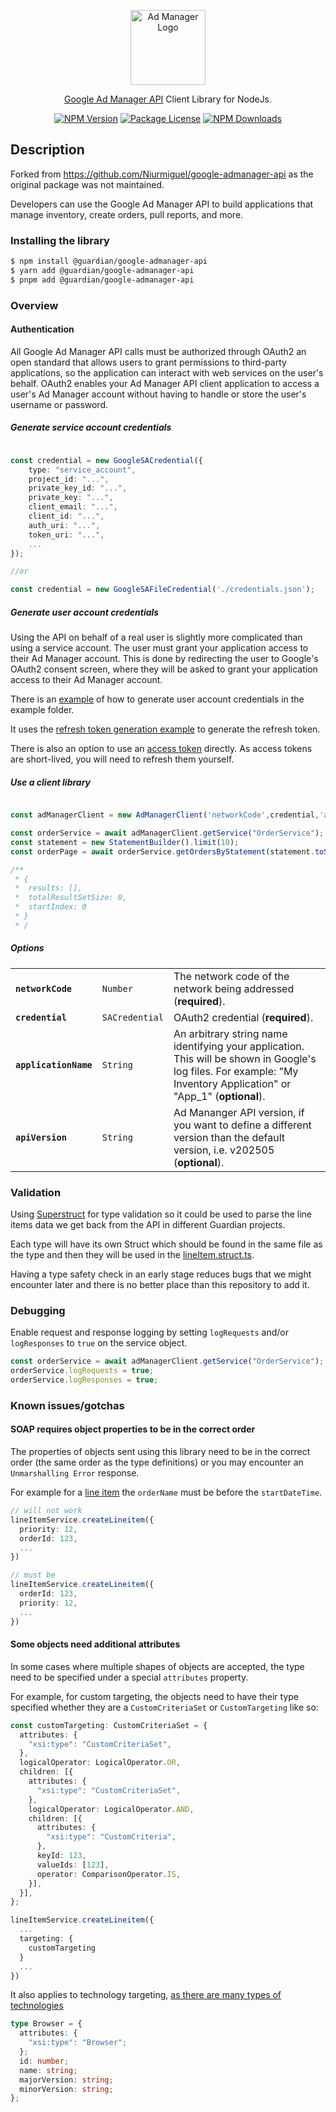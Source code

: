 <p align="center">
  <a href="https://developers.google.com/ad-manager/api/start" target="blank"><img src="https://developers.google.com/ads/images/logo_admanager_192px.svg" width="120" alt="Ad Manager Logo" /></a>
</p>
  <p align="center"><a href="https://developers.google.com/ad-manager/api/start" target="_blank">Google Ad Manager API</a> Client Library for NodeJs.</p>
    <p align="center">
<a href="https://www.npmjs.com/~guardian" target="_blank"><img src="https://img.shields.io/npm/v/@guardian/google-admanager-api.svg" alt="NPM Version" /></a>
<a href="https://www.npmjs.com/~guardian" target="_blank"><img src="https://img.shields.io/npm/l/@guardian/google-admanager-api.svg" alt="Package License" /></a>
<a href="https://www.npmjs.com/~guardian" target="_blank"><img src="https://img.shields.io/npm/dm/@guardian/google-admanager-api.svg" alt="NPM Downloads" /></a>
</p>

## Description

Forked from https://github.com/Niurmiguel/google-admanager-api as the original package was not maintained.

Developers can use the Google Ad Manager API to build applications that manage inventory, create orders, pull reports, and more.

### Installing the library

```bash
$ npm install @guardian/google-admanager-api
$ yarn add @guardian/google-admanager-api
$ pnpm add @guardian/google-admanager-api
```
### Overview

#### Authentication

All Google Ad Manager API calls must be authorized through OAuth2 an open standard that allows users to grant permissions to third-party applications, so the application can interact with web services on the user's behalf. OAuth2 enables your Ad Manager API client application to access a user's Ad Manager account without having to handle or store the user's username or password.

##### Generate service account credentials

```typescript

const credential = new GoogleSACredential({
    type: "service_account",
    project_id: "...",
    private_key_id: "...",
    private_key: "...",
    client_email: "...",
    client_id: "...",
    auth_uri: "...",
    token_uri: "...",
    ...
});

//or

const credential = new GoogleSAFileCredential('./credentials.json');

```

##### Generate user account credentials

Using the API on behalf of a real user is slightly more complicated than using a service account. The user must grant your application access to their Ad Manager account. This is done by redirecting the user to Google's OAuth2 consent screen, where they will be asked to grant your application access to their Ad Manager account.

There is an [example](/examples/authentication/refresh-token.ts) of how to generate user account credentials in the example folder.

It uses the [refresh token generation example](/examples/authentication/generate-refresh-token.ts) to generate the refresh token.

There is also an option to use an [access token](/examples/authentication/access-token.ts) directly. As access tokens are short-lived, you will need to refresh them yourself.

##### Use a client library

```typescript

const adManagerClient = new AdManagerClient('networkCode',credential,'applicationName');

const orderService = await adManagerClient.getService("OrderService");
const statement = new StatementBuilder().limit(10);
const orderPage = await orderService.getOrdersByStatement(statement.toStatement())

/**
 * {
 *  results: [],
 *  totalResultSetSize: 0,
 *  startIndex: 0
 * }
 * /
```

##### Options

<table>
  <tr>
    <td><code><b>networkCode</b></code></td>
    <td><code>Number</code></td>
    <td>The network code of the network being addressed (<b>required</b>).</td>
  </tr>
  <tr>
    <td><code><b>credential</b></code></td>
    <td><code>SACredential</code></td>
    <td>OAuth2 credential (<b>required</b>).</td>
  </tr>
  <tr>
    <td><code><b>applicationName</b></code></td>
    <td><code>String</code></td>
    <td>An arbitrary string name identifying your application. This will be shown in Google's log files. For example: "My Inventory Application" or "App_1" (<b>optional</b>).</td>
  </tr>
    <tr>
    <td><code><b>apiVersion</b></code></td>
    <td><code>String</code></td>
    <td>Ad Mananger API version, if you want to define a different version than the default version, i.e. v202505 (<b>optional</b>).</td>
  </tr>
</table>

### Validation 

Using [Superstruct](https://docs.superstructjs.org/) for type validation so it could be used to parse the line items data we get back from the API in different Guardian projects.

 Each type will have its own Struct which should be found in the same file as the type and then they will be used in the [lineItem.struct.ts](https://github.com/guardian/google-admanager-api/blob/main/lib/client/services/lineItem/lineItem.struct.ts).

 Having a type safety check in an early stage reduces bugs that we might encounter later and there is no better place than this repository to add it. 

### Debugging

Enable request and response logging by setting `logRequests` and/or `logResponses` to `true` on the service object.

```typescript
const orderService = await adManagerClient.getService("OrderService");
orderService.logRequests = true;
orderService.logResponses = true;
```

### Known issues/gotchas

#### SOAP requires object properties to be in the correct order
The properties of objects sent using this library need to be in the correct order (the same order as the type definitions) or you may encounter an `Unmarshalling Error` response.

For example for a [line item](lib/client/common/types/lineItemSummary.type.ts) the `orderName` must be before the `startDateTime`.
```ts
// will not work
lineItemService.createLineitem({
  priority: 12,
  orderId: 123,
  ...
})

// must be
lineItemService.createLineitem({
  orderId: 123,
  priority: 12,
  ...
})
```

#### Some objects need additional attributes
In some cases where multiple shapes of objects are accepted, the type need to be specified under a special `attributes` property.

For example, for custom targeting, the objects need to have their type specified whether they are a `CustomCriteriaSet` or `CustomTargeting` like so:
```ts
const customTargeting: CustomCriteriaSet = {
  attributes: {
    "xsi:type": "CustomCriteriaSet",
  },
  logicalOperator: LogicalOperator.OR,
  children: [{
    attributes: {
      "xsi:type": "CustomCriteriaSet",
    },
    logicalOperator: LogicalOperator.AND,
    children: [{
      attributes: {
        "xsi:type": "CustomCriteria",
      },
      keyId: 123,
      valueIds: [123],
      operator: ComparisonOperator.IS,
    }],
  }],
};

lineItemService.createLineitem({
  ...
  targeting: {
    customTargeting
  }
  ...
})
```

It also applies to technology targeting, [as there are many types of technologies](https://github.com/guardian/google-admanager-api/blob/main/lib/client/common/types/targeting.type.ts#L294)
```ts
type Browser = {
  attributes: {
    "xsi:type": "Browser";
  };
  id: number;
  name: string;
  majorVersion: string;
  minorVersion: string;
};
```


